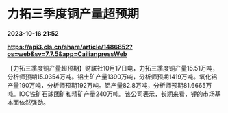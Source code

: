 # 力拓三季度铜产量超预期

**2023-10-16 21:52**

**https://api3.cls.cn/share/article/1486852?os=web&sv=7.7.5&app=CailianpressWeb**

【力拓三季度铜产量超预期】财联社10月17日电，力拓三季度铜产量15.51万吨，分析师预期15.0354万吨。铝土矿产量1390万吨，分析师预期1419万吨。氧化铝产量190万吨，分析师预期192万吨。铝产量82.8万吨，分析师预期81.6665万吨。IOC铁矿石球团矿和精矿产量240万吨。该公司表示，长期来看，锂的市场基本面依然强劲。